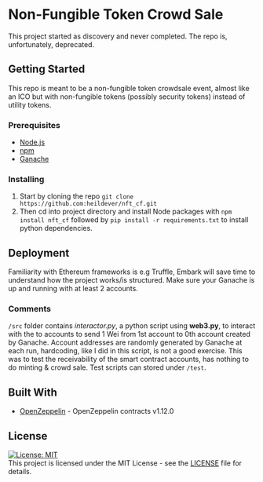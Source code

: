 # Non-Fungible Token Crowd Sale
This project started as discovery and never completed. The repo is, unfortunately, deprecated.
## Getting Started
This repo is meant to be a non-fungible token crowdsale event, almost like an ICO but with non-fungible tokens (possibly security tokens) instead of utility tokens. 
### Prerequisites 
- [Node.js](https://github.com/nodejs/node)
- [npm](https://github.com/npm/cli)
- [Ganache](https://github.com/trufflesuite/ganache)
### Installing
1. Start by cloning the repo `git clone https://github.com:heildever/nft_cf.git` 
2. Then cd into project directory and install Node packages with `npm install nft_cf`
followed by `pip install -r requirements.txt` to install python dependencies.
## Deployment
Familiarity with Ethereum frameworks is e.g Truffle, Embark will save time to understand how the project works/is structured. Make sure your Ganache is up and running with at least 2 accounts. 
### Comments
`/src` folder contains *interactor.py*, a python script using **web3.py**, to interact with the to accounts to send 1 Wei from 1st account to 0th account created by Ganache. Account addresses are randomly generated by Ganache at each run, hardcoding, like I did in this script, is not a good exercise.
This was to test the receivability of the smart contract accounts, has nothing to do minting & crowd sale. 
Test scripts can stored under `/test`.
## Built With
- [OpenZeppelin](https://github.com/OpenZeppelin/openzeppelin-contracts) - OpenZeppelin contracts v1.12.0

## License
[![License: MIT](https://img.shields.io/badge/License-MIT-yellow.svg)](https://opensource.org/licenses/MIT)\
This project is licensed under the MIT License - see the [LICENSE](/LICENSE) file for details. 
